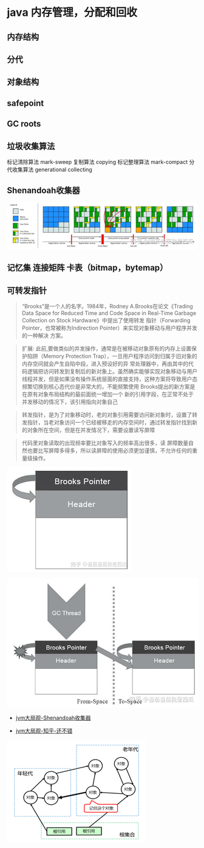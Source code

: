 # java 内存管理，分配和回收

## 内存结构

## 分代

## 对象结构

## safepoint

## GC roots


## 垃圾收集算法

标记清除算法 mark-sweep
复制算法 copying
标记整理算法 mark-compact
分代收集算法 generational collecting


## Shenandoah收集器

![](./res/Shenandoah-GC.jpg "")

## 记忆集 连接矩阵 卡表（bitmap，bytemap）

## 可转发指针


>“Brooks”是一个人的名字。1984年，Rodney A.Brooks在论文《Trading Data Space for Reduced Time and Code Space in Real-Time Garbage Collection on Stock Hardware》中提出了使用转发 指针（Forwarding Pointer，也常被称为Indirection Pointer）来实现对象移动与用户程序并发的一种解决 方案。

>扩展: 此前,要做类似的并发操作，通常是在被移动对象原有的内存上设置保护陷阱（Memory Protection Trap），一旦用户程序访问到归属于旧对象的内存空间就会产生自陷中段，进入预设好的异 常处理器中，再由其中的代码逻辑把访问转发到复制后的新对象上。虽然确实能够实现对象移动与用户线程并发，但是如果没有操作系统层面的直接支持，这种方案将导致用户态频繁切换到核心态代价是非常大的，不能频繁使用
>Brooks提出的新方案是在原有对象布局结构的最前面统一增加一个 新的引用字段，在正常不处于并发移动的情况下，该引用指向对象自己

>转发指针，是为了对象移动时，老的对象引用需要访问新对象时，设置了转发指针，当老对象访问一个已经被移走的内存空间时，通过转发指针找到新的对象所在空间，但是在并发情况下，需要设置读写屏障

>代码里对象读取的出现频率要比对象写入的频率高出很多，读 屏障数量自然也要比写屏障多得多，所以读屏障的使用必须更加谨慎，不允许任何的重量级操作。

![](./res/brooks-pointer1.jpg "")

![](./res/brooks-pointer.jpg "")

* [jvm大局观-Shenandoah收集器](https://zhuanlan.zhihu.com/p/264195166)

* [jvm大局观-知乎-还不错](https://www.zhihu.com/column/c_1293612595426095104)


![](./res/generation-object-oops.png "")